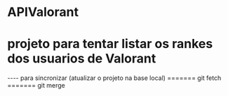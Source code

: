 # APIValorant
# projeto para tentar listar os rankes dos usuarios de Valorant

---- para sincronizar (atualizar o projeto na base local)
======= git fetch
======= git merge